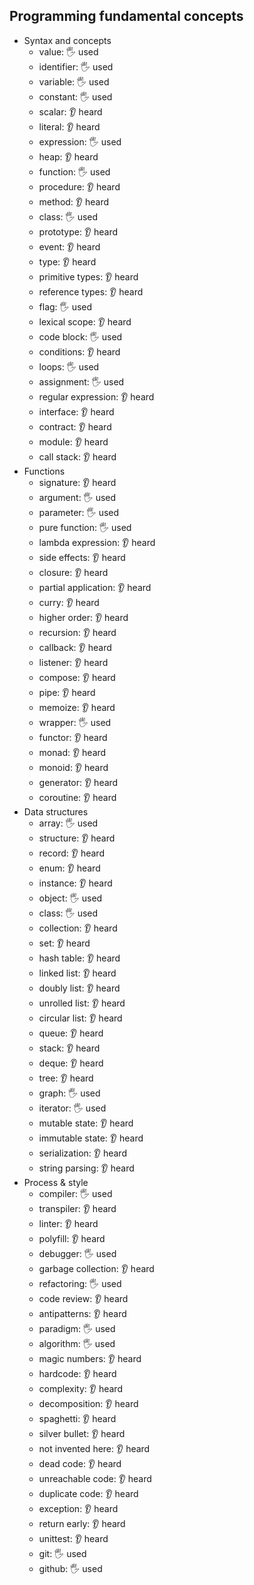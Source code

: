 ## Programming fundamental concepts

- Syntax and concepts
  - value: 🖐️ used
  - identifier: 🖐️ used
  - variable: 🖐️ used
  - constant: 🖐️ used
  - scalar: 👂 heard
  - literal: 👂 heard
  - expression: 🖐️ used
  - heap: 👂 heard
  - function: 🖐️ used
  - procedure: 👂 heard
  - method: 👂 heard
  - class: 🖐️ used
  - prototype: 👂 heard
  - event: 👂 heard
  - type: 👂 heard
  - primitive types: 👂 heard
  - reference types: 👂 heard
  - flag: 🖐️ used
  - lexical scope: 👂 heard
  - code block: 🖐️ used
  - conditions: 👂 heard
  - loops: 🖐️ used
  - assignment: 🖐️ used
  - regular expression: 👂 heard
  - interface: 👂 heard
  - contract: 👂 heard
  - module: 👂 heard
  - call stack: 👂 heard
- Functions
  - signature: 👂 heard
  - argument: 🖐️ used
  - parameter: 🖐️ used
  - pure function: 🖐️ used
  - lambda expression: 👂 heard
  - side effects: 👂 heard
  - closure: 👂 heard
  - partial application: 👂 heard
  - curry: 👂 heard
  - higher order: 👂 heard
  - recursion: 👂 heard
  - callback: 👂 heard
  - listener: 👂 heard
  - compose: 👂 heard
  - pipe: 👂 heard
  - memoize: 👂 heard
  - wrapper: 🖐️ used
  - functor: 👂 heard
  - monad: 👂 heard
  - monoid: 👂 heard
  - generator: 👂 heard
  - coroutine: 👂 heard
- Data structures
  - array: 🖐️ used
  - structure: 👂 heard
  - record: 👂 heard
  - enum: 👂 heard
  - instance: 👂 heard
  - object: 🖐️ used
  - class: 🖐️ used
  - collection: 👂 heard
  - set: 👂 heard
  - hash table: 👂 heard
  - linked list: 👂 heard
  - doubly list: 👂 heard
  - unrolled list: 👂 heard
  - circular list: 👂 heard
  - queue: 👂 heard
  - stack: 👂 heard
  - deque: 👂 heard
  - tree: 👂 heard
  - graph: 🖐️ used
  - iterator: 🖐️ used
  - mutable state: 👂 heard
  - immutable state: 👂 heard
  - serialization: 👂 heard
  - string parsing: 👂 heard
- Process & style
  - compiler: 🖐️ used
  - transpiler: 👂 heard
  - linter: 👂 heard
  - polyfill: 👂 heard
  - debugger: 🖐️ used
  - garbage collection: 👂 heard
  - refactoring: 🖐️ used
  - code review: 👂 heard
  - antipatterns: 👂 heard
  - paradigm: 🖐️ used
  - algorithm: 🖐️ used
  - magic numbers: 👂 heard
  - hardcode: 👂 heard
  - complexity: 👂 heard
  - decomposition: 👂 heard
  - spaghetti: 👂 heard
  - silver bullet: 👂 heard
  - not invented here: 👂 heard
  - dead code: 👂 heard
  - unreachable code: 👂 heard
  - duplicate code: 👂 heard
  - exception: 👂 heard
  - return early: 👂 heard
  - unittest: 👂 heard
  - git: 🖐️ used
  - github: 🖐️ used
